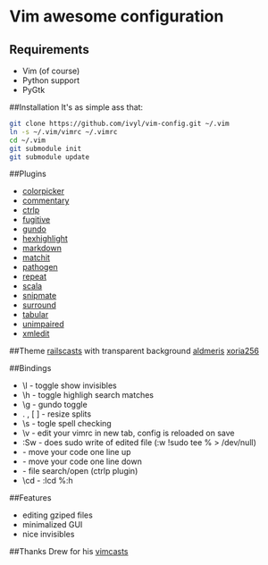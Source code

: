 # Vim awesome configuration

## Requirements
* Vim (of course)
* Python support
* PyGtk

##Installation
It's as simple ass that:

```bash
git clone https://github.com/ivyl/vim-config.git ~/.vim
ln -s ~/.vim/vimrc ~/.vimrc
cd ~/.vim
git submodule init
git submodule update
```

##Plugins
* [colorpicker](https://github.com/vim-scripts/VIM-Color-Picker)
* [commentary](https://github.com/tpope/vim-commentary)
* [ctrlp](https://github.com/kien/ctrlp.vim)
* [fugitive](https://github.com/tpope/vim-fugitive)
* [gundo](https://github.com/sjl/gundo.vim)
* [hexhighlight](http://www.vim.org/scripts/script.php?script_id=2937)
* [markdown](https://github.com/tpope/vim-markdown)
* [matchit](http://www.vim.org/scripts/script.php?script_id=39)
* [pathogen](https://github.com/tpope/vim-pathogen)
* [repeat](https://github.com/tpope/vim-repeat)
* [scala](https://github.com/derekwyatt/vim-scala)
* [snipmate](https://github.com/garbas/vim-snipmate)
* [surround](https://github.com/tpope/vim-surround)
* [tabular](https://github.com/godlygeek/tabular)
* [unimpaired](https://github.com/tpope/vim-unimpaired)
* [xmledit](https://github.com/sukima/xmledit/)

##Theme
[railscasts](http://railscasts.com/about) with transparent background
[aldmeris](http://www.vim.org/scripts/script.php?script_id=3673)
[xoria256](http://www.vim.org/scripts/script.php?script_id=2140)

##Bindings
* \l - toggle show invisibles
* \h - toggle highligh search matches
* \g - gundo toggle
* \. \, \[ \] - resize splits
* \s - togle spell checking
* \v - edit your vimrc in new tab, config is reloaded on save
* :Sw - does sudo write of edited file (:w !sudo tee % > /dev/null)
* <C-k> - move your code one line up
* <C-j> - move your code one line down
* <C-p> - file search/open (ctrlp plugin)
* \cd - :lcd %:h

##Features
* editing gziped files
* minimalized GUI
* nice invisibles


##Thanks
Drew for his [vimcasts](http://vimcasts.org/)
